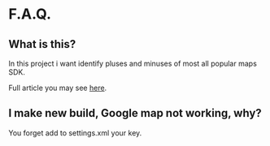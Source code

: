 <h1> F.A.Q. </h1>

<h2> What is this? </h2>

In this project i want identify pluses and minuses of most all popular maps SDK.

Full article you may see <a href=http://kvirair.blogspot.ru/2013/11/android-compare-popular-maps-sdk-google.html>here</a>.

<h2> I make new build, Google map not working, why? </h2>

You forget add to settings.xml your key.
